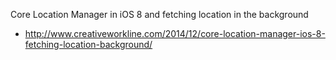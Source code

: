 Core Location Manager in iOS 8 and fetching location in the background

- http://www.creativeworkline.com/2014/12/core-location-manager-ios-8-fetching-location-background/
